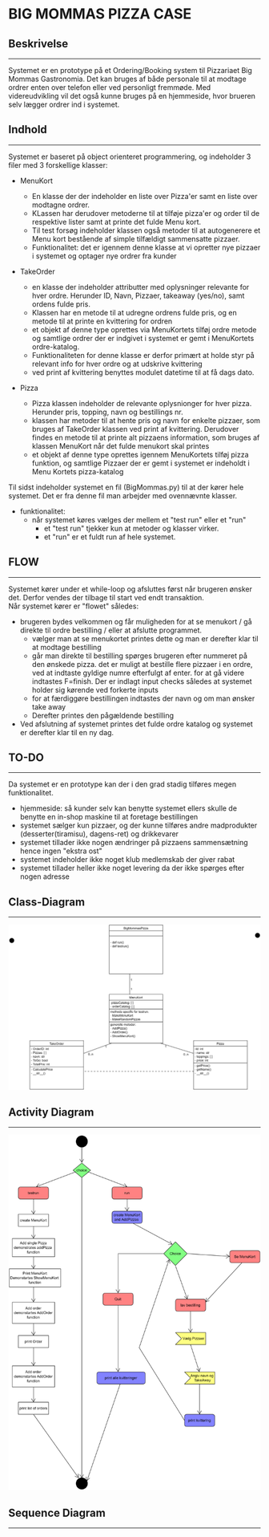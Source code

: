# BIG MOMMAS PIZZA CASE

## Beskrivelse
---------------
Systemet er en prototype på et Ordering/Booking system til Pizzariaet Big Mommas Gastronomia.
Det kan bruges af både personale til at modtage ordrer enten over telefon eller ved personligt fremmøde. 
Med videreudvikling vil det også kunne bruges på en hjemmeside, hvor brueren selv lægger ordrer ind i systemet. 

## Indhold
-------------
Systemet er baseret på object orienteret programmering, og indeholder 3 filer med 3 forskellige klasser:

- MenuKort 
    - En klasse der der indeholder en liste over Pizza'er samt en liste over modtagne ordrer.
    - KLassen har derudover metoderne til at tilføje pizza'er og order til de respektive lister samt at printe det fulde Menu kort.
    - Til test forsøg indeholder klassen også metoder til at autogenerere et Menu kort bestående af simple tilfældigt sammensatte pizzaer.
    - Funktionalitet: det er igennem denne klasse at vi opretter nye pizzaer i systemet og optager nye ordrer fra kunder  

- TakeOrder 
    - en klasse der indeholder attributter med oplysninger relevante for hver ordre. Herunder ID, Navn, Pizzaer, takeaway (yes/no), samt ordens fulde pris.  
    - Klassen har en metode til at udregne ordrens fulde pris, og en metode til at printe en kvittering for ordren
    - et objekt af denne type oprettes via MenuKortets tilføj ordre metode og samtlige ordrer der er indgivet i systemet er gemt i MenuKortets ordre-katalog. 
    - Funktionaliteten for denne klasse er derfor primært at holde styr på relevant info for hver ordre og at udskrive kvittering 
    - ved print af kvittering benyttes modulet datetime til at få dags dato. 

- Pizza
    - Pizza klassen indeholder de relevante oplysnionger for hver pizza. Herunder pris, topping, navn og bestillings nr. 
    - klassen har metoder til at hente pris og navn for enkelte pizzaer, som bruges af TakeOrder klassen ved print af kvittering. Derudover findes en metode til at printe alt pizzaens information, som bruges af klassen MenuKort når det fulde menukort skal printes
    - et objekt af denne type oprettes igennem MenuKortets tilføj pizza funktion, og samtlige Pizzaer der er gemt i systemet er indeholdt i Menu Kortets pizza-katalog


Til sidst indeholder systemet en fil (BigMommas.py) til at der kører hele systemet. Det er fra denne fil man arbejder med ovennævnte klasser.  
- funktionalitet:
    - når systemet køres vælges der mellem et "test run" eller et "run"
        - et "test run" tjekker kun at metoder og klasser virker.  
        - et "run" er et fuldt run af hele systemet. 

## FLOW
---------
Systemet kører under et while-loop og afsluttes først når brugeren ønsker det. Derfor vendes der tilbage til start ved endt transaktion.  
Når systemet kører er "flowet" således:
- brugeren bydes velkommen og får muligheden for at se menukort / gå direkte til ordre bestilling / eller at afslutte programmet. 
    - vælger man at se menukortet printes dette og man er derefter klar til at modtage bestilling
    - går man direkte til bestilling spørges brugeren efter nummeret på den ønskede pizza. det er muligt at bestille flere pizzaer i en ordre, ved at indtaste gyldige numre efterfulgt af enter. for at gå videre indtastes F=finish.
    Der er indlagt input checks således at systemet holder sig kørende ved forkerte inputs
    - for at færdiggøre bestillingen indtastes der navn og om man ønsker take away
    - Derefter printes den pågældende bestilling
- Ved afslutning af systemet printes det fulde ordre katalog og systemet er derefter klar til en ny dag. 


## TO-DO
---------
Da systemet er en prototype kan der i den grad stadig tilføres megen funktionalitet.
- hjemmeside: så kunder selv kan benytte systemet ellers skulle de benytte en in-shop maskine til at foretage bestillingen
- systemet sælger kun pizzaer, og der kunne tilføres andre madprodukter (desserter(tiramisu), dagens-ret) og drikkevarer
- systemet tillader ikke nogen ændringer på pizzaens sammensætning hence ingen "ekstra ost"
- systemet indeholder ikke noget klub medlemskab der giver rabat
- systemet tillader heller ikke noget levering da der ikke spørges efter nogen adresse  


## Class-Diagram
------------------
 ![class diagram](ClassDiag.png)


 ## Activity Diagram
 --------------------
![activity diagram](ActivityDiag.png)


 ## Sequence Diagram
 --------------------